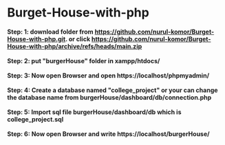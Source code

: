 # Burget-House-with-php
<b>Step: 1: download folder from https://github.com/nurul-komor/Burget-House-with-php.git. or click https://github.com/nurul-komor/Burget-House-with-php/archive/refs/heads/main.zip<br>
<br>
<b>Step: 2: put "burgerHouse" folder in xampp/htdocs/<br>
<br>
<b>Step: 3: Now open Browser and open https://localhost/phpmyadmin/<br>
<br>
<b>Step: 4: Create a database named "college_project" or your can change the database name from burgerHouse/dashboard/db/connection.php<br>
<br>
<b>Step: 5: Import sql file burgerHouse/dashboard/db which is college_project.sql<br>
<br>
<b>Step: 6: Now open Browser and write https://localhost/burgerHouse/<br>
<br>
